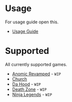 # Usage
For usage guide open this.

- [Usage Guide](how-TO-use)

# Supported
All currently supported games. 

- [Anomic Revamped](anomic-revamped) - `WIP`
- [Church](church)
- [Da Hood](da-hood) - `WIP`
- [Death Zone](death-zone) - `WIP`
- [Ninja Legends](ninja-legends) - `WIP`
